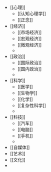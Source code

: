 - [[心理]]
	- [[认知心理学]]
	- [[正念]]
- [[经济]]
	- [[市场经济]]
	- [[宏观经济]]
	- [[微观经济]]
	-
- [[政治]]
	- [[国际政治]]
	- [[国内政治]]
	-
- [[科学]]
	- [[医学]]
	- [[生物学]]
	- [[化学]]
	- [[复杂性科学]]
	-
- [[科技]]
	- [[汽车]]
	- [[电脑]]
	- [[手机]]
	-
- [[自媒体]]
- [[艺术]]
- [[文化]]
-